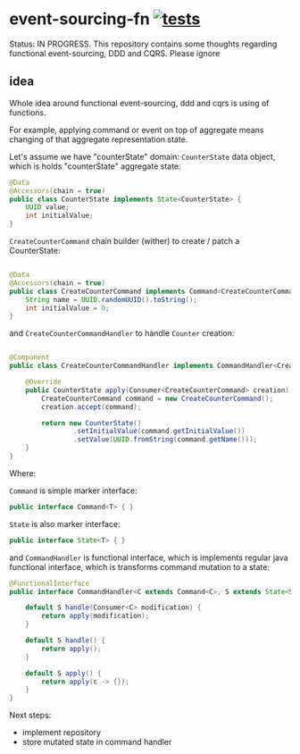 # event-sourcing-fn [![tests](https://github.com/daggerok/event-sourcing-fn/actions/workflows/tests.yml/badge.svg)](https://github.com/daggerok/event-sourcing-fn/actions/workflows/tests.yml)
Status: IN PROGRESS. This repository contains some thoughts regarding functional event-sourcing, DDD and CQRS. Please ignore

## idea

Whole idea around functional event-sourcing, ddd and cqrs is using of functions.

For example, applying command or event on top of aggregate means changing of that
aggregate representation state.

Let's assume we have "counterState" domain:
`CounterState` data object, which is holds "counterState" aggregate state:

```java
@Data
@Accessors(chain = true)
public class CounterState implements State<CounterState> {
    UUID value;
    int initialValue;
}
```

`CreateCounterCommand` chain builder (wither) to create / patch a CounterState:

```java

@Data
@Accessors(chain = true)
public class CreateCounterCommand implements Command<CreateCounterCommand> {
    String name = UUID.randomUUID().toString();
    int initialValue = 0;
}
```

and `CreateCounterCommandHandler` to handle `Counter` creation:

```java

@Component
public class CreateCounterCommandHandler implements CommandHandler<CreateCounterCommand, CounterState> {

    @Override
    public CounterState apply(Consumer<CreateCounterCommand> creation) {
        CreateCounterCommand command = new CreateCounterCommand();
        creation.accept(command);

        return new CounterState()
                .setInitialValue(command.getInitialValue())
                .setValue(UUID.fromString(command.getName()));
    }
}
```

Where:

`Command` is simple marker interface:

```java
public interface Command<T> { }
```

`State` is also marker interface:

```java
public interface State<T> { }
```

and `CommandHandler` is functional interface, which is implements regular java
functional interface, which is transforms command mutation to a state:

```java
@FunctionalInterface
public interface CommandHandler<C extends Command<C>, S extends State<S>> extends Function<Consumer<C>, S> {

    default S handle(Consumer<C> modification) {
        return apply(modification);
    }

    default S handle() {
        return apply();
    }

    default S apply() {
        return apply(c -> {});
    }
}
```

Next steps:
* implement repository
* store mutated state in command handler

<!--

# Getting Started

### Reference Documentation

For further reference, please consider the following sections:

* [Official Apache Maven documentation](https://maven.apache.org/guides/index.html)
* [Spring Boot Maven Plugin Reference Guide](https://docs.spring.io/spring-boot/docs/3.1.0/maven-plugin/reference/html/)
* [Create an OCI image](https://docs.spring.io/spring-boot/docs/3.1.0/maven-plugin/reference/html/#build-image)
* [Spring Reactive Web](https://docs.spring.io/spring-boot/docs/3.1.0/reference/htmlsingle/#web.reactive)
* [Spring Data R2DBC](https://docs.spring.io/spring-boot/docs/3.1.0/reference/htmlsingle/#data.sql.r2dbc)
* [Spring Configuration Processor](https://docs.spring.io/spring-boot/docs/3.1.0/reference/htmlsingle/#appendix.configuration-metadata.annotation-processor)

### Guides

The following guides illustrate how to use some features concretely:

* [Building a Reactive RESTful Web Service](https://spring.io/guides/gs/reactive-rest-service/)
* [Accessing data with R2DBC](https://spring.io/guides/gs/accessing-data-r2dbc/)

### Additional Links

These additional references should also help you:

* [R2DBC Homepage](https://r2dbc.io)

-->
